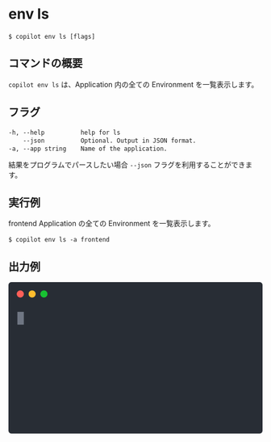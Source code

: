 # env ls
```console
$ copilot env ls [flags]
```

## コマンドの概要
`copilot env ls` は、Application 内の全ての Environment を一覧表示します。

## フラグ
```
-h, --help          help for ls
    --json          Optional. Output in JSON format.
-a, --app string    Name of the application.
```
結果をプログラムでパースしたい場合 `--json` フラグを利用することができます。

## 実行例
frontend Application の全ての Environment を一覧表示します。
```console
$ copilot env ls -a frontend
```

## 出力例

![Running copilot env ls](https://raw.githubusercontent.com/kohidave/copilot-demos/master/env-ls.svg?sanitize=true)
